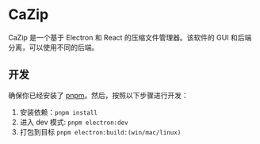 # CaZip

CaZip 是一个基于 Electron 和 React 的压缩文件管理器。该软件的 GUI 和后端分离，可以使用不同的后端。

## 开发

确保你已经安装了 [pnpm](https://pnpm.io/)。然后，按照以下步骤进行开发：

1. 安装依赖：`pnpm install`
2. 进入 dev 模式: `pnpm electron:dev`
3. 打包到目标 `pnpm electron:build:(win/mac/linux)`